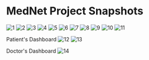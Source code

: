 # MedNet Project Snapshots
![1](https://user-images.githubusercontent.com/88390574/132084514-4999ade7-6288-47ab-8dd5-d105605e2562.png)
![2](https://user-images.githubusercontent.com/88390574/132084518-6afbfc31-fdd9-41d2-834f-35702f8dc176.png)
![3](https://user-images.githubusercontent.com/88390574/132084520-bb1e1408-434d-4fa5-84bd-58a8bc68c1b7.png)
![4](https://user-images.githubusercontent.com/88390574/132084521-cd688143-2e94-47dc-9998-1ff520ba9cae.png)
![5](https://user-images.githubusercontent.com/88390574/132084523-87b29010-c39c-4d99-a5c1-b9f831345ada.png)
![6](https://user-images.githubusercontent.com/88390574/132084526-63717edf-6540-4323-a870-dcb947c5ed03.png)
![7](https://user-images.githubusercontent.com/88390574/132084527-accc88c0-d120-49b7-8135-525d4f30d983.png)
![8](https://user-images.githubusercontent.com/88390574/132084529-d62d8f32-0ce1-431c-92bb-3260559350bc.png)
![9](https://user-images.githubusercontent.com/88390574/132084532-7663922e-7b7d-4357-a580-c17f2ebbb868.png)
![10](https://user-images.githubusercontent.com/88390574/132084535-d0bd81f6-7a33-49bd-94d7-001b5c226ca0.png)
![11](https://user-images.githubusercontent.com/88390574/132084538-dcafc4fd-ce97-45b6-acc2-ba24d831a49e.png)

Patient's Dashboard
![12](https://user-images.githubusercontent.com/88390574/132084551-4aadb3c2-0ee6-4daf-8190-4dc0cd89ffb1.png)
![13](https://user-images.githubusercontent.com/88390574/132084554-ea5e1692-ffae-4539-af0e-231981953310.png)

Doctor's Dashboard
![14](https://user-images.githubusercontent.com/88390574/132084567-3e05ad58-38c7-4551-ab5c-be4ca953dd29.png)
